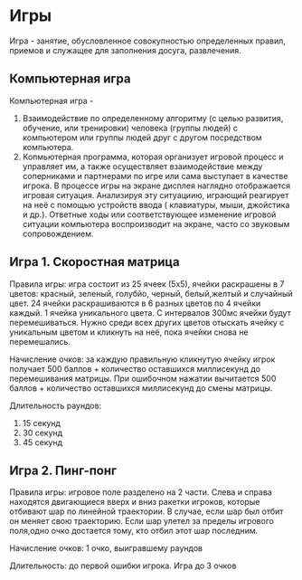 Игры
======

Игра - занятие, обусловленное совокупностью определенных правил, приемов и служащее для заполнения досуга, развлечения.

## Компьютерная игра

Компьютерная игра - 
1. Взаимодействие по определенному алгоритму (с целью развития, обучение, или тренировки)  человека (группы людей) с компьютером или группы людей друг с другом посредством компьютера.
2. Копмьютерная программа, которая организует игровой процесс и управляет им, а также осуществляет взаимодействие между соперниками и партнерами по игре или сама выступает в качестве игрока. В процессе игры на экране дисплея наглядно отображается игровая ситуация. Анализируя эту ситуациию, играющий реагирует на неё с помощью устройств ввода ( клавиатуры, мыши, джойстика и др.). Ответные ходы или соответствующее изменение игровой ситуации компьютера воспроизводит на экране, часто со звуковым сопровождением.

## Игра 1. Скоростная матрица

Правила игры: игра состоит из 25 ячеек (5х5), ячейки раскрашены в 7 цветов: красный, зеленый, голубйо, черный, белый,желтый и случайный цвет. 24 ячейки раскрашиваются в 6 разных цветов по 4 ячейки каждый. 1 ячейка уникального цвета. С интервалов 300мс ячейки будут перемешиваться. Нужно среди всех других цветов отыскать ячейку с уникальным цветом и кликнуть на неё, пока ячейки снова не перемешались.

Начисление очков: за каждую правильную кликнутую ячейку игрок получает 500 баллов + количество оставшихся миллисекунд до перемешивания матрицы. При ошибочном нажатии вычитается 500 баллов + количество оставшихся миллисекунд до смены матрицы.

Длительность раундов:
1. 15 секунд
2. 30 секунд
3. 45 секунд

## Игра 2. Пинг-понг

Правила игры: игровое поле разделено на 2 части. Слева и справа находятся двигающиеся вверх и вниз ракетки игроков, которые отбивают шар по линейной траектории. В случае, если шар был отбит он меняет свою траекторию. Если шар улетел за пределы игрового поля,одно очко достается тому, кто отбил этот шар последним.

Начисление очков: 1 очко, выигравшему раундов

Длительность: до первой ошибки игрока. Игра до 3 очков

